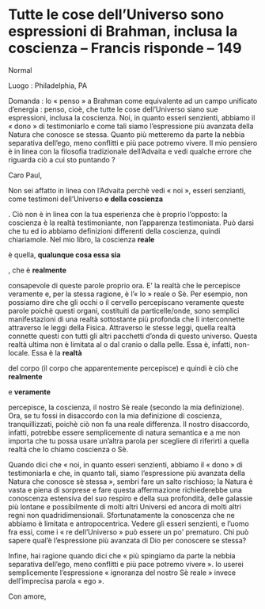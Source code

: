 # Tutte le cose dell’Universo sono espressioni di Brahman, inclusa la coscienza – Francis risponde – 149

Normal

Luogo : Philadelphia, PA

Domanda : Io « penso » a Brahman come equivalente ad un campo unificato d’energia : penso, cioè, che tutte le cose dell’Universo siano sue espressioni, inclusa la coscienza. Noi, in quanto esseri senzienti, abbiamo il « dono » di testimoniarlo e come tali siamo l’espressione più avanzata della Natura che conosce se stessa. Quanto più metteremo da parte la nebbia separativa dell’ego, meno conflitti e più pace potremo vivere. Il mio pensiero è in linea con la filosofia tradizionale dell’Advaita e vedi qualche errore che riguarda ciò a cui sto puntando ?

Caro Paul,

Non sei affatto in linea con l’Advaita perchè vedi « noi », esseri senzianti, come testimoni dell’Universo **e della coscienza**

. Ciò non è in linea con la tua esperienza che è proprio l’opposto: la coscienza è la realtà testimoniante, non l’apparenza testimoniata. Può darsi che tu ed io abbiamo definizioni differenti della coscienza, quindi chiariamole. Nel mio libro, la coscienza **reale**

è quella, **qualunque cosa essa sia**

, che è **realmente**

consapevole di queste parole proprio ora. E’ la realtà che le percepisce veramente e, per la stessa ragione, è l’« Io » reale o Sè. Per esempio, non possiamo dire che gli occhi o il cervello percepiscano veramente queste parole poichè questi organi, costituiti da particelle/onde, sono semplici manifestazioni di una realtà sottostante più profonda che li interconnette attraverso le leggi della Fisica. Attraverso le stesse leggi, quella realtà connette questi con tutti gli altri pacchetti d’onda di questo universo. Questa realtà ultima non è limitata al o dal cranio o dalla pelle. Essa è, infatti, non-locale. Essa è la **realtà**

del corpo (il corpo che apparentemente percepisce) e quindi è ciò che **realmente**

e **veramente**

percepisce, la coscienza, il nostro Sè reale (secondo la mia definizione). Ora, se tu fossi in disaccordo con la mia definizione di coscienza, tranquillizzati, poichè ciò non fa una reale differenza. Il nostro disaccordo, infatti, potrebbe essere semplicemente di natura semantica e a me non importa che tu possa usare un’altra parola per scegliere di riferirti a quella realtà che Io chiamo coscienza o Sè.

Quando dici che « noi, in quanto esseri senzienti, abbiamo il « dono » di testimoniarla e che, in quanto tali, siamo l’espressione più avanzata della Natura che conosce sè stessa », sembri fare un salto rischioso; la Natura è vasta e piena di sorprese e fare questa affermazione richiederebbe una conoscenza estensiva del suo respiro e della sua profondità, delle galassie più lontane e possibilmente di molti altri Universi ed ancora di molti altri regni non quadridimensionali. Sfortunatamente la conoscenza che ne abbiamo è limitata e antropocentrica. Vedere gli esseri senzienti, e l’uomo fra essi, come i « re dell’Universo » può essere un po' prematuro. Chi può sapere qual’è l’espressione più avanzata di Dio per conoscere se stessa?

Infine, hai ragione quando dici che « più spingiamo da parte la nebbia separativa dell’ego, meno conflitti e più pace potremo vivere ». Io userei semplicemente l’espressione « ignoranza del nostro Sè reale » invece dell’imprecisa parola « ego ».

Con amore,

